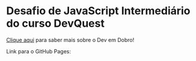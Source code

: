 <h1>Desafio de JavaScript Intermediário do curso DevQuest</h1>

<a href="https://www.youtube.com/c/devemdobro" target="_blank">Clique aqui</a> para saber mais sobre o Dev em Dobro!

Link para o GitHub Pages: 
